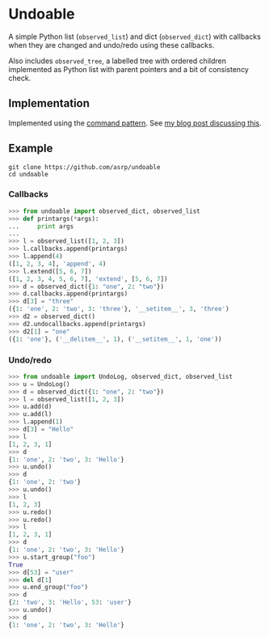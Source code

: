 # Undoable

A simple Python list (`observed_list`) and dict (`observed_dict`) with callbacks when they are changed and undo/redo using these callbacks.

Also includes `observed_tree`, a labelled tree with ordered children implemented as Python list with parent pointers and a bit of consistency check.

## Implementation

Implemented using the [command pattern](https://en.wikipedia.org/wiki/Command_pattern). See [my blog post discussing this](https://asrp.github.io/blog/undo-redo.html).

## Example

```
git clone https://github.com/asrp/undoable
cd undoable
```

### Callbacks

```python
>>> from undoable import observed_dict, observed_list
>>> def printargs(*args):
...     print args
...
>>> l = observed_list([1, 2, 3])
>>> l.callbacks.append(printargs)
>>> l.append(4)
([1, 2, 3, 4], 'append', 4)
>>> l.extend([5, 6, 7])
([1, 2, 3, 4, 5, 6, 7], 'extend', [5, 6, 7])
>>> d = observed_dict({1: "one", 2: "two"})
>>> d.callbacks.append(printargs)
>>> d[3] = "three"
({1: 'one', 2: 'two', 3: 'three'}, '__setitem__', 3, 'three')
>>> d2 = observed_dict()
>>> d2.undocallbacks.append(printargs)
>>> d2[1] = "one"
({1: 'one'}, ('__delitem__', 1), ('__setitem__', 1, 'one'))
```

### Undo/redo

```python
>>> from undoable import UndoLog, observed_dict, observed_list
>>> u = UndoLog()
>>> d = observed_dict({1: "one", 2: "two"})
>>> l = observed_list([1, 2, 3])
>>> u.add(d)
>>> u.add(l)
>>> l.append(1)
>>> d[3] = "Hello"
>>> l
[1, 2, 3, 1]
>>> d
{1: 'one', 2: 'two', 3: 'Hello'}
>>> u.undo()
>>> d
{1: 'one', 2: 'two'}
>>> u.undo()
>>> l
[1, 2, 3]
>>> u.redo()
>>> u.redo()
>>> l
[1, 2, 3, 1]
>>> d
{1: 'one', 2: 'two', 3: 'Hello'}
>>> u.start_group("foo")
True
>>> d[53] = "user"
>>> del d[1]
>>> u.end_group("foo")
>>> d
{2: 'two', 3: 'Hello', 53: 'user'}
>>> u.undo()
>>> d
{1: 'one', 2: 'two', 3: 'Hello'}
```
